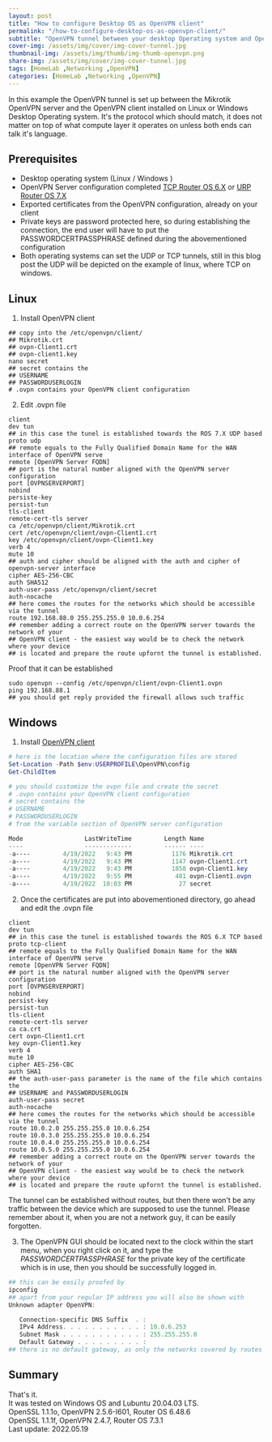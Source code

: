 ```yaml
---
layout: post
title: "How to configure Desktop OS as OpenVPN client"
permalink: "/how-to-configure-desktop-os-as-openvpn-client/"
subtitle: "OpenVPN tunnel between your desktop Operating system and OpenVPN server"
cover-img: /assets/img/cover/img-cover-tunnel.jpg
thumbnail-img: /assets/img/thumb/img-thumb-openvpn.png
share-img: /assets/img/cover/img-cover-tunnel.jpg
tags: [HomeLab ,Networking ,OpenVPN]
categories: [HomeLab ,Networking ,OpenVPN]
---
```

 In this example the OpenVPN tunnel is set up between the Mikrotik OpenVPN server and the OpenVPN client installed on Linux or Windows Desktop Operating system. It's the protocol which should match, it does not matter on top of what compute layer it operates on unless both ends can talk it's language.

## Prerequisites
+ Desktop operating system (Linux / Windows )
+ OpenVPN Server configuration completed [TCP Router OS 6.X](https://makeitcloudy.pl/how-to-configure-mikrotik-openvpn-server-ros6/) or [URP Router OS 7.X](https://makeitcloudy.pl/how-to-configure-mikrotik-openvpn-server-ros7/)
+ Exported certificates from the OpenVPN configuration, already on your client
+ Private keys are password protected here, so during establishing the connection, the end user will have to put the PASSWORDCERTPASSPHRASE defined during the abovementioned configuration
+ Both operating systems can set the UDP or TCP tunnels, still in this blog post the UDP will be depicted on the example of linux, where TCP on windows.

## Linux
1. Install OpenVPN client
```shell
## copy into the /etc/openvpn/client/
## Mikrotik.crt
## ovpn-Client1.crt
## ovpn-client1.key
nano secret
## secret contains the
## USERNAME
## PASSWORDUSERLOGIN
# .ovpn contains your OpenVPN client configuration
```

2. Edit .ovpn file

```shell
client
dev tun
## in this case the tunel is established towards the ROS 7.X UDP based
proto udp
## remote equals to the Fully Qualified Domain Name for the WAN interface of OpenVPN serve
remote [OpenVPN Server FQDN]
## port is the natural number aligned with the OpenVPN server configuration
port [OVPNSERVERPORT]
nobind
persiste-key
persist-tun
tls-client
remote-cert-tls server
ca /etc/openvpn/client/Mikrotik.crt
cert /etc/openvpn/client/ovpn-Client1.crt
key /etc/openvpn/client/ovpn-Client1.key
verb 4
mute 10
## auth and cipher should be aligned with the auth and cipher of openvpn-server interface
cipher AES-256-CBC
auth SHA512
auth-user-pass /etc/openvpn/client/secret
auth-nocache
## here comes the routes for the networks which should be accessible via the tunnel
route 192.168.88.0 255.255.255.0 10.0.6.254
## remember adding a correct route on the OpenVPN server towards the network of your
## OpenVPN client - the easiest way would be to check the network where your device
## is located and prepare the route upfornt the tunnel is established.
```

Proof that it can be established

```shell
sudo openvpn --config /etc/openvpn/client/ovpn-Client1.ovpn
ping 192.168.88.1
## you should get reply provided the firewall allows such traffic
```

## Windows
1. Install [OpenVPN client](https://openvpn.net/community-downloads/)

```powershell
# here is the location where the configuration files are stored
Set-Location -Path $env:USERPROFILE\OpenVPN\config
Get-ChildItem

# you should customize the ovpn file and create the secret
# .ovpn contains your OpenVPN client configuration
# secret contains the
# USERNAME
# PASSWORDUSERLOGIN
# from the variable section of OpenVPN server configuration

Mode                 LastWriteTime         Length Name
----                 -------------         ------ ----
-a----         4/19/2022   9:43 PM           1176 Mikrotik.crt
-a----         4/19/2022   9:43 PM           1147 ovpn-Client1.crt
-a----         4/19/2022   9:43 PM           1858 ovpn-Client1.key
-a----         4/19/2022   9:55 PM            481 ovpn-Client1.ovpn
-a----         4/19/2022  10:03 PM             27 secret
```
2. Once the certificates are put into abovementioned directory, go ahead and edit the .ovpn file

```shell
client
dev tun
## in this case the tunel is established towards the ROS 6.X TCP based
proto tcp-client
## remote equals to the Fully Qualified Domain Name for the WAN interface of OpenVPN serve
remote [OpenVPN Server FQDN]
## port is the natural number aligned with the OpenVPN server configuration
port [OVPNSERVERPORT]
nobind
persist-key
persist-tun
tls-client
remote-cert-tls server
ca ca.crt
cert ovpn-Client1.crt
key ovpn-Client1.key
verb 4
mute 10
cipher AES-256-CBC
auth SHA1
## the auth-user-pass parameter is the name of the file which contains the
## USERNAME and PASSWORDUSERLOGIN
auth-user-pass secret
auth-nocache
## here comes the routes for the networks which should be accessible via the tunnel
route 10.0.2.0 255.255.255.0 10.0.6.254
route 10.0.3.0 255.255.255.0 10.0.6.254
route 10.0.4.0 255.255.255.0 10.0.6.254
route 10.0.5.0 255.255.255.0 10.0.6.254
## remember adding a correct route on the OpenVPN server towards the network of your
## OpenVPN client - the easiest way would be to check the network where your device
## is located and prepare the route upfornt the tunnel is established.
```

The tunnel can be established without routes, but then there won't be any traffic between the device which are supposed to use the tunnel. Please remember about it, when you are not a network guy, it can be easily forgotten.

3. The OpenVPN GUI should be located next to the clock within the start menu, when you right click on it, and type the *PASSWORDCERTPASSPHRASE* for the private key of the certificate which is in use, then you should be successfully logged in.

```powershell
## this can be easily proofed by
ipconfig
## apart from your regular IP address you will also be shown with
Unknown adapter OpenVPN:

   Connection-specific DNS Suffix  . :
   IPv4 Address. . . . . . . . . . . : 10.0.6.253
   Subnet Mask . . . . . . . . . . . : 255.255.255.0
   Default Gateway . . . . . . . . . :
## there is no default gateway, as only the networks covered by routes are sent over the tunnel
```

## Summary
That's it.<br>
It was tested on Windows OS and Lubuntu 20.04.03 LTS.<br>
OpenSSL 1.1.1o, OpenVPN 2.5.6-I601, Router OS 6.48.6<br>
OpenSSL 1.1.1f, OpenVPN 2.4.7, Router OS 7.3.1<br>
Last update: 2022.05.19